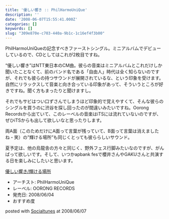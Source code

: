 ```yaml
---
title: '優しい響き :: PhilHarmoUniQue'
description: ''
date: '2008-06-07T15:55:41.000Z'
categories: []
keywords: []
slug: "309e870e-c703-440a-9b1c-1c16ef4f3b00"
---
```

PhilHarmoUniQueの記念すべきファーストシングル。ミニアルバムでデビューしているので、CDとしてはこれが2枚目ですね。

“優しい響き”はNTT東日本のCM曲。彼らの音楽はミニアルバムとこれだけしか聞いたことなくて、前のバンド名である「自由人」時代は全く知らないのですが、それでも彼らの持つサウンドが展開されているな、という印象を受けます。自然にリラックスして音楽と向き合っている印象があって、そういうところが好きですね。聞く方もまったりと聞けますし。

それでもサビはつい口ずさんでしまうほど印象的で覚えやすくて、そんな彼らのシングルを買うのに渋谷を探し回ったのが間違いみたいですね。Oorong Recordsから出ていて、このレーベルの音楽はiTSには流れていないのですが、ぜひiTSからも出して欲しいなと思ったりします。

両A面（このためだけにA面って言葉が残っていて、B面って言葉は消えましたね・笑）の”輝ける場所”も同じくとっても彼ららしいサウンド。

夏予定は、他の烏龍舎の方々と同じく、野外フェス行脚みたいなのですが、がんばって欲しいです。そして、いつかapbank fesで櫻井さんやGAKUさんと共演する日を楽しみにしたいと思います。

[優しい響き/輝ける場所](http://www.amazon.co.jp/exec/obidos/ASIN/B00176IBV6/qli-22/ref=nosim "優しい響き/輝ける場所")

*   アーチスト: PhilHarmoUniQue
*   レーベル: OORONG RECORDS
*   発売日: 2008/06/04
*   おすすめ度

posted with [Socialtunes](http://socialtunes.net) at 2008/06/07